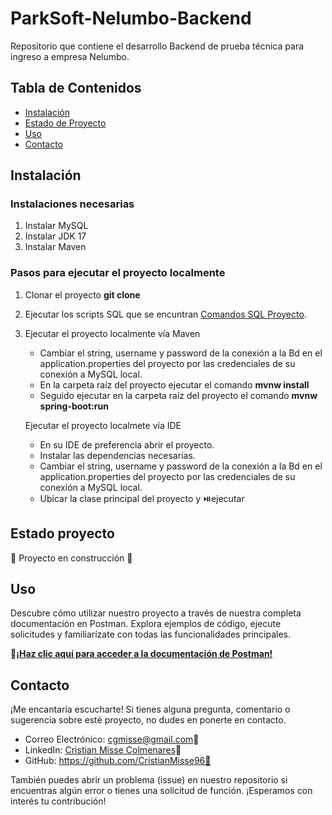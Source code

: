 # ParkSoft-Nelumbo-Backend
Repositorio que contiene el desarrollo Backend de prueba técnica para ingreso a empresa Nelumbo.

## Tabla de Contenidos
- [Instalación](#instalación)
- [Estado de Proyecto](#estado-proyecto)
- [Uso](#uso)
- [Contacto](#contacto)

## Instalación

### Instalaciones necesarias
1. Instalar MySQL
2. Instalar JDK 17
3. Instalar Maven

### Pasos para ejecutar el proyecto localmente
1.  Clonar el proyecto **git clone**
2.  Ejecutar los scripts SQL que se encuntran [Comandos SQL Proyecto](https://github.com/CristianMisse96/ParkSoft-Nelumbo/tree/main/parksoft_db).
3.  Ejecutar el proyecto localmente vía Maven
    - Cambiar el string, username y password de la conexión a la Bd en el application.properties del proyecto por las credenciales de su conexión a MySQL local.
    - En la carpeta raíz del proyecto ejecutar el comando **mvnw install**
    - Seguido ejecutar en la carpeta raíz del proyecto el comando **mvnw spring-boot:run**
      
    Ejecutar el proyecto localmete vía IDE
    - En su IDE de preferencia abrir el proyecto.
    - Instalar las dependencias necesarias.
    - Cambiar el string, username y password de la conexión a la Bd en el application.properties del proyecto por las credenciales de su conexión a MySQL local.
    - Ubicar la clase principal del proyecto y ⏯️ejecutar  
    
## Estado proyecto
:construction: Proyecto en construcción :construction:

## Uso

Descubre cómo utilizar nuestro proyecto a través de nuestra completa documentación en Postman. Explora ejemplos de código, ejecute solicitudes y familiarízate con todas las funcionalidades principales.

🔗[**¡Haz clic aquí para acceder a la documentación de Postman!**](https://documenter.getpostman.com/view/25296931/2sA3JFBjdL)

## Contacto

¡Me encantaría escucharte! Si tienes alguna pregunta, comentario o sugerencia sobre esté proyecto, no dudes en ponerte en contacto.

* Correo Electrónico:  cgmisse@gmail.com📧
* LinkedIn: [Cristian Misse Colmenares](https://www.linkedin.com/in/cgmisse/)&#128100;
* GitHub: https://github.com/CristianMisse96🔗
  
También puedes abrir un problema (issue) en nuestro repositorio si encuentras algún error o tienes una solicitud de función. ¡Esperamos con interés tu contribución!


